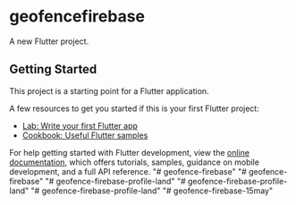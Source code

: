 # geofencefirebase

A new Flutter project.

## Getting Started

This project is a starting point for a Flutter application.

A few resources to get you started if this is your first Flutter project:

- [Lab: Write your first Flutter app](https://docs.flutter.dev/get-started/codelab)
- [Cookbook: Useful Flutter samples](https://docs.flutter.dev/cookbook)

For help getting started with Flutter development, view the
[online documentation](https://docs.flutter.dev/), which offers tutorials,
samples, guidance on mobile development, and a full API reference.
"# geofence-firebase" 
"# geofence-firebase" 
"# geofence-firebase-profile-land" 
"# geofence-firebase-profile-land" 
"# geofence-firebase-profile-land" 
"# geofence-firebase-15may" 
